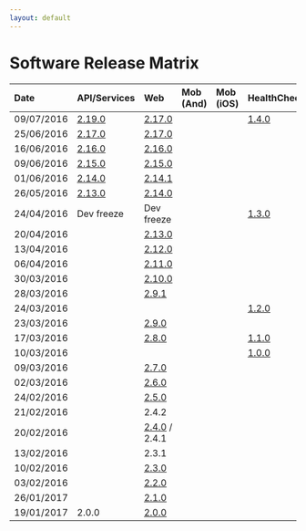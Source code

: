 ```yaml
---
layout: default
---
```


# [](#header-1)Software Release Matrix

| Date       | API/Services                         | Web                                     |  Mob (And) |  Mob (iOS) | HealthCheck                             |
|:-----------|:---------------------------------    |:----------------------------------------|:-----------|:-----------|-----------------------------------------|
| 09/07/2016 |[2.19.0](release-notes/api/2.19.0)    |[2.17.0](release-notes/web/2.19.0)       |            |            |[1.4.0](release-notes/healthcheck/1.4.0) |
| 25/06/2016 |[2.17.0](release-notes/api/2.17.0)    |[2.17.0](release-notes/web/2.17.0)       |            |            |                                         |
| 16/06/2016 |[2.16.0](release-notes/api/2.16.0)    |[2.16.0](release-notes/web/2.16.0)       |            |            |                                         |
| 09/06/2016 |[2.15.0](release-notes/api/2.15.0)    |[2.15.0](release-notes/web/2.15.0)       |            |            |                                         |
| 01/06/2016 |[2.14.0](release-notes/api/2.14.0)    |[2.14.1](release-notes/web/2.14.1)       |            |            |                                         |
| 26/05/2016 |[2.13.0](release-notes/api/2.13.0)    |[2.14.0](release-notes/web/2.14.0)       |            |            |                                         |
| 24/04/2016 |Dev freeze                            |Dev freeze                               |            |            |[1.3.0](release-notes/healthcheck/1.3.0) |
| 20/04/2016 |                                      |[2.13.0](release-notes/web/2.13.0)       |            |            |                                         |
| 13/04/2016 |                                      |[2.12.0](release-notes/web/2.12.0)       |            |            |                                         |
| 06/04/2016 |                                      |[2.11.0](release-notes/web/2.11.0)       |            |            |                                         |
| 30/03/2016 |                                      |[2.10.0](release-notes/web/2.10.0)       |            |            |                                         |
| 28/03/2016 |                                      |[2.9.1](release-notes/web/2.9.1)         |            |            |                                         |
| 24/03/2016 |                                      |                                         |            |            |[1.2.0](release-notes/healthcheck/1.2.0) |
| 23/03/2016 |                                      |[2.9.0](release-notes/web/2.9.0)         |            |            |                                         |
| 17/03/2016 |                                      |[2.8.0](release-notes/web/2.8.0)         |            |            |[1.1.0](release-notes/healthcheck/1.1.0) |
| 10/03/2016 |                                      |                                         |            |            |[1.0.0](release-notes/healthcheck/1.0.0) |
| 09/03/2016 |                                      |[2.7.0](release-notes/web/2.7.0)         |            |            |                                         |
| 02/03/2016 |                                      |[2.6.0](release-notes/web/2.6.0)         |            |            |                                         |
| 24/02/2016 |                                      |[2.5.0](release-notes/web/2.5.0)         |            |            |                                         |
| 21/02/2016 |                                      |2.4.2                                    |            |            |                                         |
| 20/02/2016 |                                      |[2.4.0](release-notes/web/2.4.0) / 2.4.1 |            |            |                                         |
| 13/02/2016 |                                      |2.3.1                                    |            |            |                                         |
| 10/02/2016 |                                      |[2.3.0](release-notes/web/2.3.0)         |            |            |                                         |
| 03/02/2016 |                                      |[2.2.0](release-notes/web/2.2.0)         |            |            |                                         |
| 26/01/2017 |                                      |[2.1.0](release-notes/web/2.1.0)         |            |            |                                         |
| 19/01/2017 | 2.0.0                                |[2.0.0](release-notes/web/2.0.0)         |            |            |                                         |